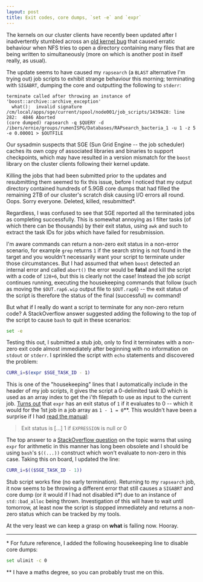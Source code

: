 ```yaml
---
layout: post
title: Exit codes, core dumps, `set -e` and `expr`
---
```


The kernels on our cluster clients have recently been updated after I inadvertently stumbled across an [old kernel bug](http://wiki.linux-nfs.org/wiki/index.php/NFS:_directory_XXX_contains_a_readdir_loop_seems_to_be_triggered_by_well-behaving_server) that caused erratic behaviour when NFS tries to open a directory containing many files that are being written to simultaneously (more on which is another post in itself really, as usual).

The update seems to have caused my `rapsearch` (a `BLAST` alternative I'm trying out) job scripts to exhibit strange behaviour this morning; terminating with `SIGABRT`, dumping the core and outputting the following to `stderr`:

```
terminate called after throwing an instance of 'boost::archive::archive_exception'
  what():  invalid signature
/cm/local/apps/sge/current/spool/node001/job_scripts/1439428: line 282:  4846 Aborted                 
(core dumped) rapsearch -q $QUERY -d /ibers/ernie/groups/rumenISPG/Databases/RAPsearch_bacteria_1 -u 1 -z 5 -e 0.00001 > $OUTFILE
```

Our sysadmin suspects that SGE (Sun Grid Engine -- the job scheduler) caches its own copy of associated libraries and binaries to support checkpoints, which may have resulted in a version mismatch for the `boost` library on the cluster clients following their kernel update.

Killing the jobs that had been submitted prior to the updates and resubmitting them seemed to fix this issue, before I noticed that my output directory contained hundreds of 5.9GB core dumps that had filled the remaining 2TB of our cluster's scratch disk causing I/O errors all round. Oops. Sorry everyone. Deleted, killed, resubmitted*.

Regardless, I was confused to see that SGE reported all the terminated jobs as completing successfully. This is somewhat annoying as I filter tasks (of which there can be thousands) by their exit status, using `awk` and such to extract the task IDs for jobs which have failed for resubmission.

I'm aware commands can return a non-zero exit status in a non-error scenario, for example `grep` returns `1` if the search string is not found in the target and you wouldn't necessarily want your script to terminate under those circumstances. But I had assumed that when `boost` detected an internal error and called `abort()` the error would be **fatal** and kill the script with a code of `128+6`, but this is clearly not the case! Instead the job script continues running, executing the housekeeping commands that follow (such as moving the `$OUT.rap6.wip` output file to `$OUT.rap6`) -- the exit status of the script is therefore the status of the final (successful) `mv` command!

But what if I really do want a script to terminate for any non-zero return code? A StackOverflow answer suggested adding the following to the top of the script to cause `bash` to quit in these scenarios:

```bash
set -e
```

Testing this out, I submitted a stub job, only to find it terminates with a non-zero exit code almost immediately after beginning with no information on `stdout` or `stderr`. I sprinkled the script with `echo` statements and discovered the problem:


```bash
CURR_i=$(expr $SGE_TASK_ID - 1)
```

This is one of the "housekeeping" lines that I automatically include in the header of my job scripts, it gives the script a 0-delimited task ID which is used as an array index to get the i'th filepath to use as input to the current job. [Turns out](http://unix.stackexchange.com/questions/63166/bash-e-exits-when-let-or-expr-evaluates-to-0) that `expr` has an exit status of `1` if it evaluates to 0 -- which it would for the 1st job in a job array as `1 - 1 = 0`**. This wouldn't have been a surprise if I had [read the manual](http://unixhelp.ed.ac.uk/CGI/man-cgi?expr):

> Exit status is [...] 1	if `EXPRESSION` is null or 0

The top answer to a [StackOverflow question](http://unix.stackexchange.com/questions/63166/bash-e-exits-when-let-or-expr-evaluates-to-0) on the topic warns that using `expr` for arithmetic in this manner has long been obsolete and I should be using `bash`'s `$((...))` construct which won't evaluate to non-zero in this case. Taking this on board, I updated the line:

```bash
CURR_i=$(($SGE_TASK_ID - 1))
```

Stub script works fine (no early termination). Returning to my `rapsearch` job, it now seems to be throwing a different error that still causes a `SIGABRT` and core dump (or it would if I had not disabled it*) due to an instance of `std::bad_alloc` being thrown. Investigation of this will have to wait until tomorrow, at least now the script is stopped immediately and returns a non-zero status which can be tracked by my tools.

At the very least we can keep a grasp on **what** is failing now. Hooray.

* * *

\* For future reference, I added the following housekeeping line to disable core dumps:

```bash
set ulimit -c 0
```

\*\* I have a maths degree, so you can probably trust me on this.
